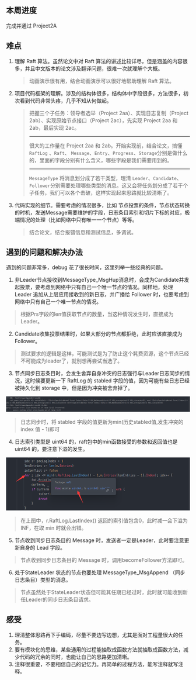 ## 本周进度

完成并通过 Project2A

## 难点

1. 理解 Raft 算法。虽然论文中对 Raft 算法的讲述比较详尽，但是涵盖的内容很多，并且中文版本的论文涉及翻译问题，很难一次就理解个大概。

   > 动画演示很有用，结合动画演示可以很好地帮助理解 Raft 算法。

2. 项目代码框架的理解。涉及的结构体很多，结构体中字段很多，方法很多，初次看到代码非常头疼，几乎不知从何做起。

   > 把握三个子任务：领导者选举（Project 2aa）、实现日志复制（Project 2ab）、实现原始节点接口（Project 2ac），先实现 Project 2aa 和 2ab，最后实现 2ac。
   >
   > ---
   >
   > 很大的工作量在 Project 2aa 和 2ab。开始实现前，结合论文，搞懂 `RaftLog` 、`Raft`、 `Message`、`Entry`、`Progress`、`Storage`分别是做什么的，里面的字段分别有什么含义，哪些字段是我们需要用到的。
   >
   > ---
   >
   > `MessageType` 将消息划分成了若干类型，理清 `Leader`、`Candidate`、`Follower`分别需要处理哪些类型的消息。这又会将任务划分成了若干个子任务，我们可以各个击破，这样实现起来思路就比较清晰了。

3. 代码实现的细节。需要考虑的情况很多，比如 节点投票的条件，节点状态转换的时机，发送Message需要维护的字段，日志条目索引和切片下标的对应，极端情况的处理（比如网络中只有唯一一个节点）等等。

   > 结合论文，结合报错信息和测试信息，多调试。

## 遇到的问题和解决办法

遇到的问题非常多，debug 花了很长时间，这里列举一些经典的问题。

1. 非Leader节点接收到MessageType_MsgHup消息时，会成为Candidate并发起投票，要考虑到网络中只有自己一个唯一节点的情况。同样地，处理 Leader 追加从上层应用接收到的新日志，并广播给 Follower 时，也要考虑到网络中只有自己一个唯一节点的情况。

> 根据Prs字段的len值获取节点的数量，当这种情况发生时，直接成为 Leader。

2. Candidate收集投票结果时，如果大部分的节点都拒绝，此时应该直接成为 Follower。

> 测试要求的逻辑是这样，可能测试是为了防止这个耗费资源，这个节点已经不可能成为leader了，就别想再尝试当选了。

3. 节点同步日志条目时，会发生舍弃自身冲突的日志强行与Leader日志同步的情况，这时候要更新一下 RaftLog 的 stabled 字段的值，因为可能有些日志已经被持久化到 storage 中，但是因为冲突被舍弃掉了。

![](groupmeeting_0712.assets/QQ截图20240712054228.png)

> 日志同步时，将 stabled 字段的值更新为min(历史stabled值,发生冲突的 index 值 - 1)即可

4. 日志索引类型是 uint64 的，raft包中的min函数接受的参数和返回值也是 uint64 的，要注意下溢的发生。

![](groupmeeting_0712.assets/QQ截图20240710070739.png)

> 在上图中，r.RaftLog.LastIndex() 返回的索引值包含0，此时减一会下溢为 INF，在取 min 时就会出错。

5. 节点收到同步日志条目的 Message 时，发送者一定是Leader，此时要注意更新自身的 Lead 字段。

> 节点收到同步日志条目的 Message 时，调用becomeFollower方法即可。

6. 处于StateLeader 状态的节点也要处理 MessageType_MsgAppend （同步日志条目）类型的消息。

> 节点虽然处于StateLeader状态但可能其任期已经过时，此时就可能收到新任Leader的同步日志条目请求。

## 感受

1. 理清整体思路再下手编码，尽量不要边写边想，尤其是面对工程量很大的任务。
2. 要有模块化的思维，某些通用的过程能抽取成函数方法就抽取成函数方法，减少代码的冗余的同时，也能让自己的思路更加清晰。
3. 注释很重要，不要相信自己的记忆力。再简单的过程方法，能写注释就写注释。

